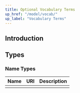 ```yaml
---
title: Optional Vocabulary Terms
up_href: "/model/vocab/"
up_label: "Vocabulary Terms"
---
```


## Introduction



## Types

### Name Types

| Name | URI | Description |
|------|-----|-------------|
|  |  |

